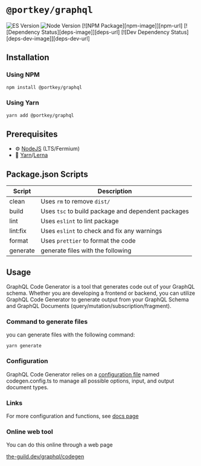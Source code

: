 # `@portkey/graphql`

![ES Version](https://img.shields.io/badge/ES-2020-yellow)
![Node Version](https://img.shields.io/badge/node-14.x-green)
[![NPM Package][npm-image]][npm-url]
[![Dependency Status][deps-image]][deps-url]
[![Dev Dependency Status][deps-dev-image]][deps-dev-url]

## Installation

### Using NPM

```bash
npm install @portkey/graphql
```

### Using Yarn

```bash
yarn add @portkey/graphql
```

## Prerequisites

- :gear: [NodeJS](https://nodejs.org/) (LTS/Fermium)
- :toolbox: [Yarn](https://yarnpkg.com/)/[Lerna](https://lerna.js.org/)

## Package.json Scripts

| Script   | Description                                        |
| -------- | -------------------------------------------------- |
| clean    | Uses `rm` to remove `dist/`                        |
| build    | Uses `tsc` to build package and dependent packages |
| lint     | Uses `eslint` to lint package                      |
| lint:fix | Uses `eslint` to check and fix any warnings        |
| format   | Uses `prettier` to format the code                 |
| generate | generate files with the following                  |

## Usage

GraphQL Code Generator is a tool that generates code out of your GraphQL schema. Whether you are developing a frontend or backend, you can utilize GraphQL Code Generator to generate output from your GraphQL Schema and GraphQL Documents (query/mutation/subscription/fragment).

### Command to generate files

you can generate files with the following command:

    yarn generate

### Configuration

GraphQL Code Generator relies on a [configuration file](https://the-guild.dev/graphql/codegen/docs/config-reference/codegen-config) named codegen.config.ts to manage all possible options, input, and output document types.

### Links

For more configuration and functions, see [docs page](https://graphql-code-generator.com/docs/getting-started)

### Online web tool

You can do this online through a web page

[the-guild.dev/graphql/codegen](https://the-guild.dev/graphql/codegen)
